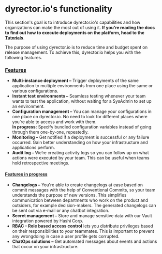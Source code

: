 # dyrector.io's functionality

This section's goal is to introduce dyrector.io's capabilities and how organizations can make the most out of using it. **If you're reading the docs to find out how to execute deployments on the platform, head to the** [**Tutorials**](broken-reference)**.**

The purpose of using dyrector.io is to reduce time and budget spent on release management. To achieve this, dyrector.io helps you with the following features.

### [Features](broken-reference)

* **Multi-instance deployment –** Trigger deployments of the same application to multiple environments from one place using the same or various configurations.
* **Instant test environments –** Seamless testing whenever your team wants to test the application, without waiting for a SysAdmin to set up an environment.
* **Configuration management –** You can manage your configurations in one place on dyrector.io. No need to look for different places where you’re able to access and work with them.\
  **In progress:** Specify bundled configuration variables instead of going through them one-by-one, repeatedly.
* **Monitoring –** Get notified if a deployment is successful or any failure occurred. Gain better understanding on how your infrastructure and applications perform.
* **Audit log –** We’re creating activity logs so you can follow up on what actions were executed by your team. This can be useful when teams hold retrospective meetings.

#### [Features in progress](../learn-more-about-dyrector.io/roadmap/features-in-progress.md)

* **Changelogs –** You're able to create changelogs at ease based on commit messages with the help of Conventional Commits, so your team understands the purpose of new versions. This simplifies communication between departments who work on the product and outsiders, for example decision-makers. The generated changelogs can be sent out via e-mail or any chatbot integration.
* **Secret management –** Store and manage sensitive data with our Vault integration powered by Hashi Corp.
* **RBAC – Role based access control** lets you distribute privileges based on their responsibilities to your teammates. This is important to prevent any wrongdoing in case a user profile gets corrupted.
* **ChatOps solutions –** Get automated messages about events and actions that occur on your infrastructure.
